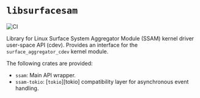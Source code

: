 # `libsurfacesam`

![CI](https://github.com/linux-surface/libsurfacesam/workflows/CI/badge.svg)

Library for Linux Surface System Aggregator Module (SSAM) kernel driver user-space API (cdev).
Provides an interface for the `surface_aggregator_cdev` kernel module.

The following crates are provided:
- `ssam`: Main API wrapper.
- `ssam-tokio`: [`tokio`][tokio] compatibility layer for asynchronous event handling.
